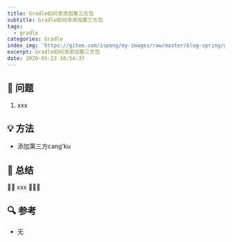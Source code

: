 ```yaml
---
title: Gradle如何添添加第三方包
subtitle: Gradle如何添添加第三方包
tags:
  - gradle
categories: Gradle
index_img: 'https://gitee.com/ispong/my-images/raw/master/blog-spring/gradle/gradle.png'
excerpt: Gradle如何添添加第三方包
date: 2020-05-23 18:54:37
---
```


## 🙋 问题

1. xxx

## 💡 方法




- 添加第三方cang'ku

## 📝 总结

🎈🎈 xxx  🎉🎉🎉

## 🔍 参考

- 无